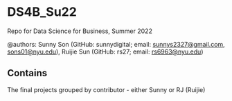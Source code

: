 # DS4B_Su22
Repo for Data Science for Business, Summer 2022

@authors: Sunny Son (GitHub: sunnydigital; email: sunnys2327@gmail.com, sons01@nyu.edu), Ruijie Sun (GitHub: rs27; email: rs6963@nyu.edu)

## Contains
The final projects grouped by contributor - either Sunny or RJ (Ruijie)